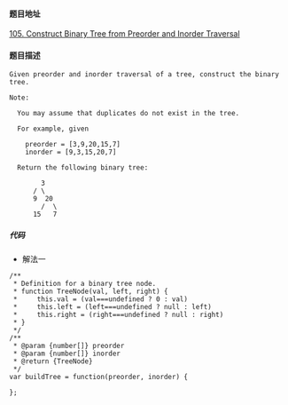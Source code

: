 #### 题目地址
[105. Construct Binary Tree from Preorder and Inorder Traversal](https://leetcode.com/problems/construct-binary-tree-from-preorder-and-inorder-traversal/)
#### 题目描述
```
Given preorder and inorder traversal of a tree, construct the binary tree.

Note:

  You may assume that duplicates do not exist in the tree.

  For example, given

    preorder = [3,9,20,15,7]
    inorder = [9,3,15,20,7]
    
  Return the following binary tree:

        3
      / \
      9  20
        /  \
      15   7
```

##### 代码

- 解法一
```
/**
 * Definition for a binary tree node.
 * function TreeNode(val, left, right) {
 *     this.val = (val===undefined ? 0 : val)
 *     this.left = (left===undefined ? null : left)
 *     this.right = (right===undefined ? null : right)
 * }
 */
/**
 * @param {number[]} preorder
 * @param {number[]} inorder
 * @return {TreeNode}
 */
var buildTree = function(preorder, inorder) {
    
};
```
